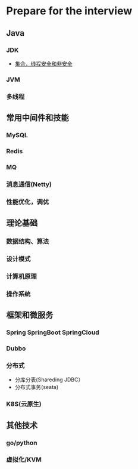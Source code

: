 # Prepare for the interview



## Java

### JDK
- [集合，线程安全和非安全](Java/JDK/Collection/introduce)
### JVM
### 多线程


## 常用中间件和技能
### MySQL
### Redis
### MQ

### 消息通信(Netty)
### 性能优化，调优




## 理论基础

### 数据结构、算法
### 设计模式
### 计算机原理
### 操作系统

## 框架和微服务
### Spring SpringBoot SpringCloud
### Dubbo
### 分布式
- 分库分表(Shareding JDBC）
- 分布式事务(seata)
### K8S(云原生)

## 其他技术

### go/python
### 虚拟化/KVM


